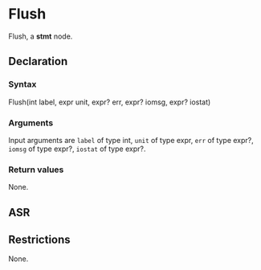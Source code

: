 <!-- This is an automatically generated file. Do not edit it manually. -->

# Flush

Flush, a **stmt** node.

## Declaration

### Syntax

Flush(int label, expr unit, expr? err, expr? iomsg, expr? iostat)

### Arguments
Input arguments are `label` of type int, `unit` of type expr, `err` of type expr?, `iomsg` of type expr?, `iostat` of type expr?.

### Return values

None.

## ASR

<!-- Generate ASR using pickle. -->

## Restrictions

<!-- Generated from asr_verify.cpp. -->
None.